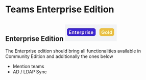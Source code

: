 # Teams Enterprise Edition

## Enterprise Edition ![](../../../../.gitbook/assets/image%20%28326%29.png) 

The Enterprise edition should bring all functionalities available in Community Edition and additionally the ones below  


* Mention teams
* AD / LDAP Sync

